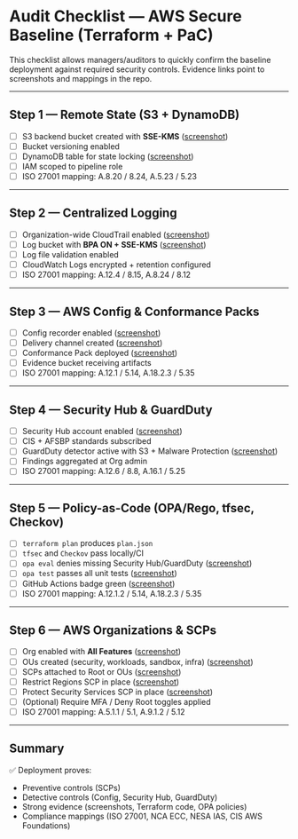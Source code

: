 
# Audit Checklist — AWS Secure Baseline (Terraform + PaC)

This checklist allows managers/auditors to quickly confirm the baseline deployment against required security controls.
Evidence links point to screenshots and mappings in the repo.

---

## Step 1 — Remote State (S3 + DynamoDB)
- [ ] S3 backend bucket created with **SSE-KMS** ([screenshot](screenshots/step1/state-s3-backend.png))
- [ ] Bucket versioning enabled
- [ ] DynamoDB table for state locking ([screenshot](screenshots/step1/state-dynamodb.png))
- [ ] IAM scoped to pipeline role
- [ ] ISO 27001 mapping: A.8.20 / 8.24, A.5.23 / 5.23

---

## Step 2 — Centralized Logging
- [ ] Organization-wide CloudTrail enabled ([screenshot](screenshots/step2/cloudtrail-settings.png))
- [ ] Log bucket with **BPA ON + SSE-KMS** ([screenshot](screenshots/step2/s3-encryption.png))
- [ ] Log file validation enabled
- [ ] CloudWatch Logs encrypted + retention configured
- [ ] ISO 27001 mapping: A.12.4 / 8.15, A.8.24 / 8.12

---

## Step 3 — AWS Config & Conformance Packs
- [ ] Config recorder enabled ([screenshot](screenshots/step3/config_settings.png))
- [ ] Delivery channel created ([screenshot](screenshots/step3/cli_delivery_channels.png))
- [ ] Conformance Pack deployed ([screenshot](screenshots/step3/conformance_pack.png))
- [ ] Evidence bucket receiving artifacts
- [ ] ISO 27001 mapping: A.12.1 / 5.14, A.18.2.3 / 5.35

---

## Step 4 — Security Hub & GuardDuty
- [ ] Security Hub account enabled ([screenshot](screenshots/step4/security-hub-summary.png))
- [ ] CIS + AFSBP standards subscribed
- [ ] GuardDuty detector active with S3 + Malware Protection ([screenshot](screenshots/step4/guardduty-settings.png))
- [ ] Findings aggregated at Org admin
- [ ] ISO 27001 mapping: A.12.6 / 8.8, A.16.1 / 5.25

---

## Step 5 — Policy-as-Code (OPA/Rego, tfsec, Checkov)
- [ ] `terraform plan` produces `plan.json`
- [ ] `tfsec` and `Checkov` pass locally/CI
- [ ] `opa eval` denies missing Security Hub/GuardDuty ([screenshot](screenshots/step5/opa_eval_fail_missing_guardduty.png))
- [ ] `opa test` passes all unit tests ([screenshot](screenshots/step5/opa_test_pass.png))
- [ ] GitHub Actions badge green ([screenshot](screenshots/step5/ci-badge-step5.png))
- [ ] ISO 27001 mapping: A.12.1.2 / 5.14, A.18.2.3 / 5.35

---

## Step 6 — AWS Organizations & SCPs
- [ ] Org enabled with **All Features** ([screenshot](screenshots/step6/org-settings-all-features.png))
- [ ] OUs created (security, workloads, sandbox, infra) ([screenshot](screenshots/step6/org-ous-list.png))
- [ ] SCPs attached to Root or OUs ([screenshot](screenshots/step6/org-root-attached-scps.png))
- [ ] Restrict Regions SCP in place ([screenshot](screenshots/step6/scp-restrict-regions-json.png))
- [ ] Protect Security Services SCP in place ([screenshot](screenshots/step6/scp-protectsecurityservices-json.png))
- [ ] (Optional) Require MFA / Deny Root toggles applied
- [ ] ISO 27001 mapping: A.5.1.1 / 5.1, A.9.1.2 / 5.12

---

## Summary
✅ Deployment proves:
- Preventive controls (SCPs)
- Detective controls (Config, Security Hub, GuardDuty)
- Strong evidence (screenshots, Terraform code, OPA policies)
- Compliance mappings (ISO 27001, NCA ECC, NESA IAS, CIS AWS Foundations)
